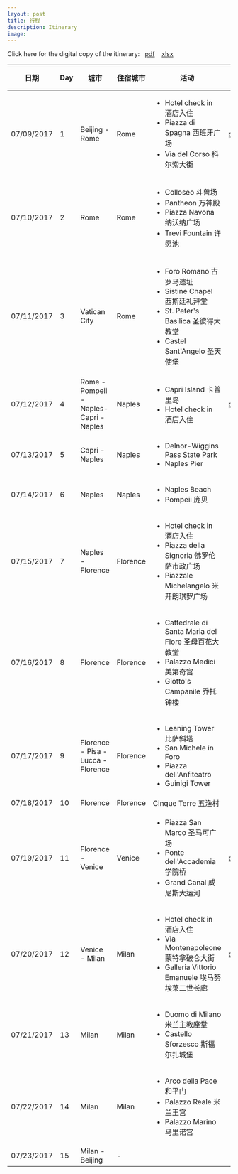 ```yaml
---
layout: post
title: 行程
description: Itinerary
image: 
---
```


Click here for the digital copy of the itinerary: &nbsp; <a href="/italy/assets/pdf/itinerary.pdf">pdf</a> &nbsp;&nbsp; <a href="/italy/assets/pdf/itinerary.xlsx">xlsx</a>

<!--
| 日期       | Day | 城市                                    | 住宿城市  | 活动  | 住宿 | 交通 |
|------------|-----|----------------------------------------|----------|------|------|------|
| 07/09/2017 |  1  |  Beijing - Rome                        | Rome     |      | <a href="/italy/assets/pdf/rome.pdf">pdf</a>    |      |
| 07/10/2017 |  2  |  Rome                                  | Rome     |      |      |      |
| 07/11/2017 |  3  |  Vatican City                          | Rome     |      |      |      |
| 07/12/2017 |  4  |  Rome - Pompeii - Naples - Capri       | Capri    |      |      |      |
| 07/13/2017 |  5  |  Capri - Naples                        | Naples   |      | <a href="/italy/assets/pdf/naples.pdf">pdf</a>     |      |
| 07/14/2017 |  6  |  Naples                                | Naples   |      |      |      |
| 07/15/2017 |  7  |  Naples - Florence                     | Florence |      |      |      |
| 07/16/2017 |  8  |  Florence                              | Florence |      |      |      |
| 07/17/2017 |  9  |  Florence - Pisa - Lucca - Florence    | Florence |      |      |      |
| 07/18/2017 | 10  |  Florence                              | Florence |      |      |      |
| 07/19/2017 | 11  |  Florence - Venice                     | Venice   |      |      |      |
| 07/20/2017 | 12  |  Venice - Milan                        | Milan    |      |      |      |
| 07/21/2017 | 13  |  Milan                                 | Milan    |      |      |      |
| 07/22/2017 | 14  |  Milan                                 | Milan    |      |      |      |
| 07/23/2017 | 15  |  Milan - Beijing                       | -        |      |      |      |
-->


<!-- One -->
<section id="one">
		
<p>
<table>
  <thead>
    <tr>
      <th>日期</th>
      <th>Day</th>
      <th>城市</th>
      <th>住宿城市</th>
      <th>活动</th>
      <th>住宿</th>
      <th>交通</th>
    </tr>
  </thead>
  <tbody>
    <tr>
      <td>07/09/2017</td>
      <td>1</td>
      <td>Beijing - Rome</td>
      <td>Rome</td>
      <td>
        <ul>
          <li>Hotel check in 酒店入住</li>
          <li>Piazza di Spagna 西班牙广场</li>
          <li>Via del Corso 科尔索大街</li>
        </ul>
      </td>
      <td><a href="/italy/assets/pdf/rome.pdf">pdf</a></td>
      <td> </td>
    </tr>
    <tr>
      <td>07/10/2017</td>
      <td>2</td>
      <td>Rome</td>
      <td>Rome</td>
      <td>
        <ul>
          <li>Colloseo 斗兽场</li>
          <li>Pantheon 万神殿</li>
          <li>Piazza Navona 纳沃纳广场</li>
          <li>Trevi Fountain 许愿池</li>
        </ul>
      </td>
      <td> </td>
      <td> </td>
    </tr>
    <tr>
      <td>07/11/2017</td>
      <td>3</td>
      <td>Vatican City</td>
      <td>Rome</td>
      <td>
        <ul>
          <li>Foro Romano 古罗马遗址</li>
          <li>Sistine Chapel 西斯廷礼拜堂</li>
          <li>St. Peter's Basilica 圣彼得大教堂</li>
          <li>Castel Sant'Angelo 圣天使堡</li>
        </ul>
      </td>
      <td></td>
      <td></td>
    </tr>
    <tr>
      <td>07/12/2017</td>
      <td>4</td>
      <td>Rome - Pompeii - Naples- Capri - Naples</td>
      <td>Naples</td>
      <td>
        <ul>
          <li>Capri Island 卡普里岛</li>
          <li>Hotel check in 酒店入住</li>
        </ul>
      </td>
      <td><a href="/italy/assets/pdf/naples.pdf">pdf</a></td>
      <td> </td>
    </tr>
    <tr>
      <td>07/13/2017</td>
      <td>5</td>
      <td>Capri - Naples</td>
      <td>Naples</td>
      <td>
        <ul>
          <li>Delnor-Wiggins Pass State Park</li>
          <li>Naples Pier</li>
        </ul>
      </td>
      <td> </td>
      <td> </td>
    </tr>
    <tr>
      <td>07/14/2017</td>
      <td>6</td>
      <td>Naples</td>
      <td>Naples</td>
      <td>
        <ul>
          <li>Naples Beach</li>
          <li>Pompeii 庞贝</li>
        </ul>
      </td>
      <td> </td>
      <td> </td>
    </tr>
    <tr>
      <td>07/15/2017</td>
      <td>7</td>
      <td>Naples - Florence</td>
      <td>Florence</td>
      <td>
        <ul>
          <li>Hotel check in 酒店入住</li>
          <li>Piazza della Signoria 佛罗伦萨市政广场</li>
          <li>Piazzale Michelangelo 米开朗琪罗广场</li>
        </ul>
      </td>
      <td> </td>
      <td> </td>
    </tr>
    <tr>
      <td>07/16/2017</td>
      <td>8</td>
      <td>Florence</td>
      <td>Florence</td>
      <td>
        <ul>
          <li>Cattedrale di Santa Maria del Fiore 圣母百花大教堂</li>
          <li>Palazzo Medici 美第奇宫</li>
          <li>Giotto's Campanile 乔托钟楼</li>
        </ul>
      </td>
      <td> </td>
      <td> </td>
    </tr>
    <tr>
      <td>07/17/2017</td>
      <td>9</td>
      <td>Florence - Pisa - Lucca - Florence</td>
      <td>Florence</td>
      <td>
        <ul>
          <li>Leaning Tower 比萨斜塔</li>
          <li>San Michele in Foro</li>
          <li>Piazza dell'Anfiteatro</li>
          <li>Guinigi Tower</li>
        </ul>
      </td>
      <td> </td>
      <td> </td>
    </tr>
    <tr>
      <td>07/18/2017</td>
      <td>10</td>
      <td>Florence</td>
      <td>Florence</td>
      <td>Cinque Terre 五渔村</td>
      <td> </td>
      <td> </td>
    </tr>
    <tr>
      <td>07/19/2017</td>
      <td>11</td>
      <td>Florence - Venice</td>
      <td>Venice</td>
      <td>
        <ul>
          <li>Piazza San Marco 圣马可广场</li>
          <li>Ponte dell'Accademia 学院桥</li>
          <li>Grand Canal 威尼斯大运河</li>
        </ul>
      </td>
      <td><a href="/italy/assets/pdf/venice.pdf">pdf</a></td>
      <td> </td>
    </tr>
    <tr>
      <td>07/20/2017</td>
      <td>12</td>
      <td>Venice - Milan</td>
      <td>Milan</td>
      <td>
        <ul>
          <li>Hotel check in 酒店入住</li>
          <li>Via Montenapoleone 蒙特拿破仑大街</li>
          <li>Galleria Vittorio Emanuele 埃马努埃莱二世长廊</li>
        </ul>
      </td>
      <td><a href="/italy/assets/pdf/milan.pdf">pdf</a></td>
      <td> </td>
    </tr>
    <tr>
      <td>07/21/2017</td>
      <td>13</td>
      <td>Milan</td>
      <td>Milan</td>
      <td>
        <ul>
          <li>Duomo di Milano 米兰主教座堂</li>
          <li>Castello Sforzesco 斯福尔扎城堡</li>
        </ul>
      </td>
      <td> </td>
      <td> </td>
    </tr>
    <tr>
      <td>07/22/2017</td>
      <td>14</td>
      <td>Milan</td>
      <td>Milan</td>
      <td>
        <ul>
          <li>Arco della Pace 和平门</li>
          <li>Palazzo Reale 米兰王宫</li>
          <li>Palazzo Marino 马里诺宫</li>
        </ul>
      </td>
      <td> </td>
      <td> </td>
    </tr>
    <tr>
      <td>07/23/2017</td>
      <td>15</td>
      <td>Milan - Beijing</td>
      <td>-</td>
      <td> </td>
      <td> </td>
      <td> </td>
    </tr>
  </tbody>
</table>
</p>
</section>